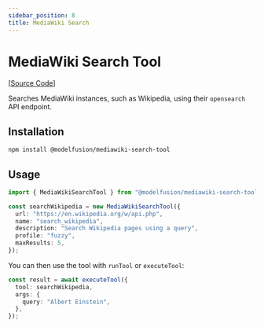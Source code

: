 ```yaml
---
sidebar_position: 8
title: MediaWiki Search
---
```


# MediaWiki Search Tool

[[Source Code](https://github.com/lgrammel/modelfusion/tree/main/tools/mediawiki-search-tool)]

Searches MediaWiki instances, such as Wikipedia, using their `opensearch` API endpoint.

## Installation

```sh
npm install @modelfusion/mediawiki-search-tool
```

## Usage

```ts
import { MediaWikiSearchTool } from "@modelfusion/mediawiki-search-tool";

const searchWikipedia = new MediaWikiSearchTool({
  url: "https://en.wikipedia.org/w/api.php",
  name: "search_wikipedia",
  description: "Search Wikipedia pages using a query",
  profile: "fuzzy",
  maxResults: 5,
});
```

You can then use the tool with `runTool` or `executeTool`:

```ts
const result = await executeTool({
  tool: searchWikipedia,
  args: {
    query: "Albert Einstein",
  },
});
```
